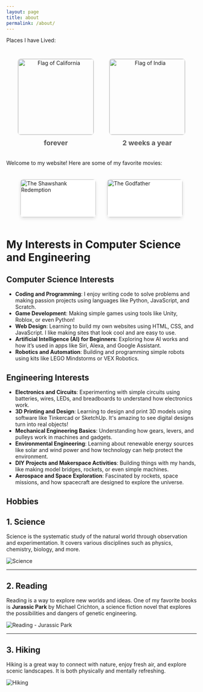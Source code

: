 ```yaml
---
layout: page
title: about
permalink: /about/
---
```


Places I have Lived:

<div style="display: flex; justify-content: center; align-items: center; margin-top: 20px;">
  
  <!-- California Flag -->
  <div style="text-align: center; margin: 20px;">
    <img src="https://upload.wikimedia.org/wikipedia/commons/0/01/Flag_of_California.svg" alt="Flag of California" style="width: 200px; height: auto; border: 1px solid #ddd; border-radius: 8px;">
    <div style="font-size: 18px; font-weight: bold; color: #555; margin-top: 10px;">forever</div>
  </div>

  <!-- India Flag -->
  <div style="text-align: center; margin: 20px;">
    <img src="https://upload.wikimedia.org/wikipedia/en/4/41/Flag_of_India.svg" alt="Flag of India" style="width: 200px; height: auto; border: 1px solid #ddd; border-radius: 8px;">
    <div style="font-size: 18px; font-weight: bold; color: #555; margin-top: 10px;">2 weeks a year</div>
  </div>

</div>


Welcome to my website! Here are some of my favorite movies:

<div style="display: flex; flex-wrap: wrap; justify-content: center; margin-top: 20px;">

  <!-- Shawkshank Redemption -->
  <div style="background-color: white; border-radius: 8px; box-shadow: 0 4px 8px rgba(0, 0, 0, 0.1); margin: 15px; width: 200px; overflow: hidden; transition: transform 0.2s;">
      <img src="https://m.media-amazon.com/images/I/51NiGlapXlL._AC_.jpg" alt="The Shawshank Redemption" style="width: 100%; height: auto;">
      <div style="padding: 10px; font-size: 18px; font-weight: bold; color: #555;">The Shawshank Redemption</div>
  </div>

  <!--Matrix -->
  <div style="background-color: white; border-radius: 8px; box-shadow: 0 4px 8px rgba(0, 0, 0, 0.1); margin: 15px; width: 200px; overflow: hidden; transition: transform 0.2s;">
      <img src="https://m.media-amazon.com/images/I/51oBxmV-dML._AC_.jpg" alt="The Godfather" style="width: 100%; height: auto;">
      <div style="padding: 10px; font-size: 18px; font-weight: bold; color: #555;">The Matrix</div>
  </div>

</div>

# My Interests in Computer Science and Engineering

## Computer Science Interests

- **Coding and Programming**: I enjoy writing code to solve problems and making passion projects using languages like Python, JavaScript, and Scratch.
- **Game Development**: Making simple games using tools like Unity, Roblox, or even Python! 
- **Web Design**: Learning to build my own websites using HTML, CSS, and JavaScript. I like making sites that look cool and are easy to use.
- **Artificial Intelligence (AI) for Beginners**: Exploring how AI works and how it’s used in apps like Siri, Alexa, and Google Assistant.
- **Robotics and Automation**: Building and programming simple robots using kits like LEGO Mindstorms or VEX Robotics.

## Engineering Interests

- **Electronics and Circuits**: Experimenting with simple circuits using batteries, wires, LEDs, and breadboards to understand how electronics work.
- **3D Printing and Design**: Learning to design and print 3D models using software like Tinkercad or SketchUp. It's amazing to see digital designs turn into real objects!
- **Mechanical Engineering Basics**: Understanding how gears, levers, and pulleys work in machines and gadgets.
- **Environmental Engineering**: Learning about renewable energy sources like solar and wind power and how technology can help protect the environment.
- **DIY Projects and Makerspace Activities**: Building things with my hands, like making model bridges, rockets, or even simple machines.
- **Aerospace and Space Exploration**: Fascinated by rockets, space missions, and how spacecraft are designed to explore the universe.

Hobbies
---
## 1. Science
Science is the systematic study of the natural world through observation and experimentation. It covers various disciplines such as physics, chemistry, biology, and more.

![Science](https://www.google.com/imgres?q=science%20image&imgurl=https%3A%2F%2Fmedia.istockphoto.com%2Fid%2F1165295700%2Fvector%2Flaboratory-beaker-icon-chemical-experiment-in-flask-%25D1%2581hemistry-and-biology-symbol-flask.jpg%3Fs%3D612x612%26w%3D0%26k%3D20%26c%3Dk81CYPB-emvwYwRhhwWHuSPmI1RzY_mO-AfmDT57WHQ%3D&imgrefurl=https%3A%2F%2Fwww.istockphoto.com%2Fillustrations%2Fscience-beaker&docid=-fHkaaEZOjmHuM&tbnid=qeHu0IDTxvUAFM&vet=12ahUKEwjA0-vttsCIAxWRHEQIHbKWPU8QM3oFCIIBEAA..i&w=612&h=612&hcb=2&ved=2ahUKEwjA0-vttsCIAxWRHEQIHbKWPU8QM3oFCIIBEAA)

---
## 2. Reading
Reading is a way to explore new worlds and ideas. One of my favorite books is **Jurassic Park** by Michael Crichton, a science fiction novel that explores the possibilities and dangers of genetic engineering.

![Reading - Jurassic Park](https://www.google.com/url?sa=i&url=https%3A%2F%2Fwww.amazon.com%2FJurassic-Park-Novel-Michael-Crichton%2Fdp%2F0345538986&psig=AOvVaw05M_9RKokREOZmIHgn52M-&ust=1726334345618000&source=images&cd=vfe&opi=89978449&ved=0CBEQjRxqFwoTCNCi0t22wIgDFQAAAAAdAAAAABAE)

---
## 3. Hiking
Hiking is a great way to connect with nature, enjoy fresh air, and explore scenic landscapes. It is both physically and mentally refreshing.

![Hiking](https://www.google.com/url?sa=i&url=https%3A%2F%2Fwww.vogue.com%2Farticle%2Fone-of-the-longest-hiking-trails-in-the-world-just-opened-in-chile&psig=AOvVaw2ZONP-2L74kJw0lvDERk9R&ust=1726334322577000&source=images&cd=vfe&opi=89978449&ved=0CBQQjRxqFwoTCJixk9K2wIgDFQAAAAAdAAAAABAE)

